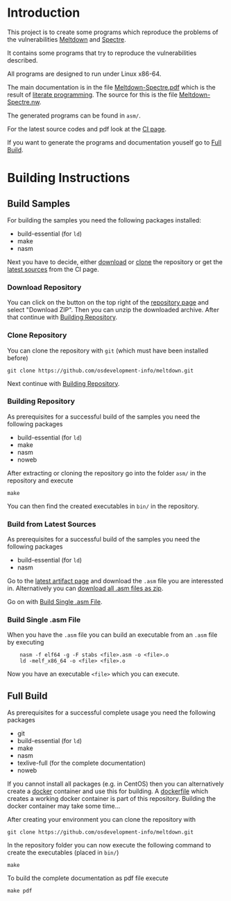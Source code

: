 # Introduction

This project is to create some programs which reproduce the problems of the vulnerabilities
[Meltdown](https://meltdownattack.com/) and [Spectre](https://spectreattack.com/).

It contains some programs that try to reproduce the vulnerabilities described.

All programs are designed to run under Linux x86-64.

The main documentation is in the file
[Meltdown-Spectre.pdf](https://github.com/osdevelopment-info/meltdown/blob/gh-pages/Meltdown-Spectre.pdf) which is the
result of [literate programming](https://en.wikipedia.org/wiki/Literate_programming). The source for this is the file
[Meltdown-Spectre.nw](https://github.com/uweplonus/meltdown/blob/master/Meltdown-Spectre.nw).

The generated programs can be found in `asm/`.

For the latest source codes and pdf look at the
[CI page](https://ci.sw4j.net/jenkins/job/osdevelopment.info/job/meltdown/job/master/).

If you want to generate the programs and documentation youself go to [Full Build](#full-build).

# Building Instructions

## Build Samples

For building the samples you need the following packages installed:

* build-essential (for `ld`)
* make
* nasm

Next you have to decide, either [download](#download-repository) or [clone](#clone-repository) the repository or get the
[latest sources](#build-from-latest-sources) from the CI page.

### Download Repository

You can click on the button on the top right of the [repository page](https://github.com/osdevelopment-info/meltdown)
and select "Download ZIP". Then you can unzip the downloaded archive. After that continue with
[Building Repository](#building-repository).

### Clone Repository

You can clone the repository with `git` (which must have been installed before)

```
git clone https://github.com/osdevelopment-info/meltdown.git
```

Next continue with [Building Repository](#building-repository).

### Building Repository

As prerequisites for a successful build of the samples you need the following packages

* build-essential (for `ld`)
* make
* nasm
* noweb

After extracting or cloning the repository go into the folder `asm/` in the repository and execute

```
make
```

You can then find the created executables in `bin/` in the repository.

### Build from Latest Sources

As prerequisites for a successful build of the samples you need the following packages

* build-essential (for `ld`)
* nasm

Go to the
[latest artifact page](https://ci.sw4j.net/jenkins/job/osdevelopment.info/job/meltdown/job/master/lastSuccessfulBuild/artifact/asm/)
and download the `.asm` file you are interessted in. Alternatively you can
[download all .asm files as zip](https://ci.sw4j.net/jenkins/job/osdevelopment.info/job/meltdown/job/master/lastSuccessfulBuild/artifact/asm/*zip*/asm.zip).

Go on with [Build Single .asm File](#build-single-asm-file).

### Build Single .asm File

When you have the `.asm` file you can build an executable from an `.asm` file by executing

```
	nasm -f elf64 -g -F stabs <file>.asm -o <file>.o
	ld -melf_x86_64 -o <file> <file>.o
```

Now you have an executable `<file>` which you can execute.

## Full Build

As prerequisites for a successful complete usage you need the following packages

* git
* build-essential (for `ld`)
* make
* nasm
* texlive-full (for the complete documentation)
* noweb

If you cannot install all packages (e.g. in CentOS) then you can alternatively create a [docker](https://docker.io)
container and use this for building. A
[dockerfile](https://github.com/osdevelopment-info/meltdown/blob/master/Dockerfile) which creates a working docker
container is part of this repository. Building the docker container may take some time...

After creating your environment you can clone the repository with

```
git clone https://github.com/osdevelopment-info/meltdown.git
```

In the repository folder you can now execute the following command to create the executables (placed in `bin/`)

```
make
```

To build the complete documentation as pdf file execute

```
make pdf
```
